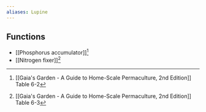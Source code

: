 ```yaml
---
aliases: Lupine
---
```

## Functions
- [[Phosphorus accumulator]][^1]
- [[Nitrogen fixer]][^2]

[^1]: [[Gaia's Garden - A Guide to Home-Scale Permaculture, 2nd Edition]] Table 6-2
[^2]: [[Gaia's Garden - A Guide to Home-Scale Permaculture, 2nd Edition]] Table 6-3

